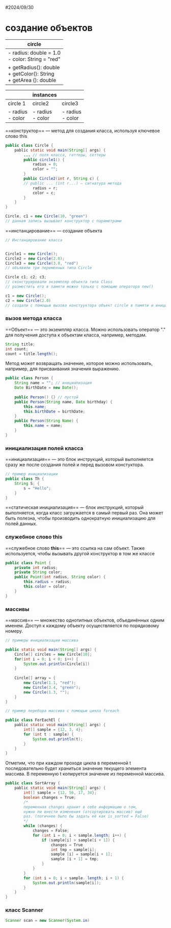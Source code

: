 #2024/09/30
# создание объектов

| circle                                                                 |
| ---------------------------------------------------------------------- |
| - radius: double = 1.0<br>- color: String = "red"<br>                  |
| + getRadius(): double<br>+ getColor(): String <br>+ getArea (): double |

|                     | instances           |                     |
| ------------------- | ------------------- | ------------------- |
| сircle 1            | circle2             | circle3             |
| - radius<br>- color | - radius<br>- color | - radius<br>- color |

==конструктор== — метод для создания класса, используя ключевое слово this


``` java
public class Circle {
	pablic static void main(String[] args) {
		... // поля класса, геттеры, сеттеры
		public circle1() {
			radius = 0;
			color = "";
		}
		public Circle2(int r, String c) {
		// public ... (int r...) — сигнатура методa
			radius = r;
			color = c;
		}
	}
}
```

``` java
Circle, c1 = new Circle(10, "green")
// данная запись вызывает конструктор с параметрами
```

==инстанцирование== — создание объекта

``` java
// Инстанцирование класса


Circle1 = new Circle();
Circle2 = new Circle(2.0);
Circle3 = new Circle(3.0, "red")
// объявили три переменных типа Circle

Circle c1; c2; c3; 
// сконструировали экземпляр объекта типа Class
// разместить его в памяти можно только с помощию оператора new()

c1 = new Circle();
c2 = new Circle(2.0)
// создали с помощью вызова констууктора объект circle в памяти и инициализировали переменную с1 с сылками на объект
```

### вызов метода класса

==Объект== — это экземпляр класса. Можно использовать оператор "." для получения доступа к объектам класса, например, методам.

``` java
String title;
int count;
count = title.length();
```

Метод может возвращать значение, которое можно использовать, например, для присваивания значения выражению.

``` java
public class Person {
	String name = ""; // инициализация
	Date BirthDate = new Date();
	
	public Person() {} // пустой
	public Person(String name, Date birthday) {
		this.name;
		this.birthDate = birthDate;
	}
	public Person(String Name) {
		this.name = name;
	}
}
```
### инициализация полей класса

==инициализация== — это блок инструкций, который выполняется сразу же после создания полей и перед вызовом констуктора.

``` java 
// пример инициализации
public class Th {
	String S; {
		s = "Hello";
	}
}
```

==статическая инициализация== — блок инструкций, который выполняется, когда класс загружается в самый первый раз. Она может быть полезна, чтобы производить однократную инициализацию для полей данных.

### служебное слово this

==служебное слово **this**== — это ссылка на сам объект. Также используется, чтобы вызывать другой конструктор в том же классе

``` java
public class Point {
	private int radius;
	private String color;
	public Point(int radius, String color) {
		this.radius = radius;
		this.color = color;
	}
}
```

### массивы

==массив== — множество однотипных объектов, объединённых одним именем. Доступ к каждому объекту осуществляется по порядковому номеру.

``` java
// примеры инициализации массива

public static void main(String[] args) {
	Circle[] circles = new Circle[10];
	for(int i = 0; i < 0; i++) {
		System.out.println(Circle[i])
	}
	
	Circle[] array = {
		new Circle(1.1, "red");
		new Circle(3.4, "green");
		new Circle(1.3, "");
	}
}
```

``` java
// пример перебора массива с помощью цикла foreach

public class ForEachEl {
	pablic static void main(String[] args) {
		int[] sample = {12, 3, 4};
		for (int t : sample) {
			System.out.println(t);
		}
	}
}
```

Отметим, что при каждом проходе цикла в переменной t последовательно будет храниться значение текущего элемента массива. В переменную t копируется значение из переменной массива.


``` java
public class SortArray {
	pablic static void main(String[] args) {
		int[] sample = {12, 56, 17, 34};
		boolean changes = True;
		/*
		переменная changes хранит в себе информацию о том,
		нужно ли внести изменения (отсортировать массив) ещё
		раз. (логичнее было бы задать её как is_sorted = False)
		*/
		while (changes) {
			changes = False;
			for (int i = 0; i < sample.length; i++) {
				if (sample[i] > sample[i + 1]) {
					changes = True
					int tmp = sample[i];
					sample [i] = sample[i + 1];
					sample [i + 1] = tmp;
				}
			}
		}
		for (int i = 0; i < sample. length; i + 1) {
			System.out.println(sample[i]);
		}
	}
}
```

### класс Scanner

``` java
Scanner scan = new Scanner(System.in)
```